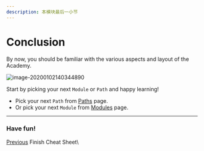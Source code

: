 ```yaml
---
description: 本模块最后一小节
---
```


# Conclusion

By now, you should be familiar with the various aspects and layout of the Academy.

![image-20200102140344890](https://academy.hackthebox.com/storage/modules/15/structure2.png)

Start by picking your next `Module` or `Path` and happy learning!

* Pick your next `Path` from [Paths](https://academy.hackthebox.com/paths) page.
* Or pick your next `Module` from [Modules](https://academy.hackthebox.com/modules) page.

***

### Have fun!

[ Previous](https://academy.hackthebox.com/module/15/section/37) Finish Cheat Sheet\
